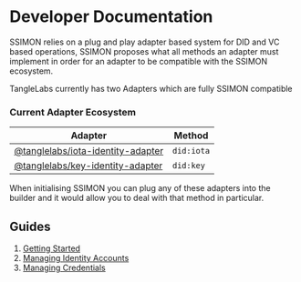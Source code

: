 # Developer Documentation

SSIMON relies on a plug and play adapter based system for DID and VC based operations, SSIMON proposes what all methods an adapter must implement in order for an adapter to be compatible with the SSIMON ecosystem.

TangleLabs currently has two Adapters which are fully SSIMON compatible

### Current Adapter Ecosystem

| Adapter                                                                                              | Method     |
| ---------------------------------------------------------------------------------------------------- | ---------- |
| [@tanglelabs/iota-identity-adapter](https://www.npmjs.com/package/@tanglelabs/iota-identity-adapter) | `did:iota` |
| [@tanglelabs/key-identity-adapter](https://www.npmjs.com/package/@tanglelabs/key-identity-adapter)   | `did:key`  |

When initialising SSIMON you can plug any of these adapters into the builder and it would allow you to deal with that method in particular.

## Guides

1. [Getting Started](examples/1.md)
2. [Managing Identity Accounts](examples/2.md)
3. [Managing Credentials](examples/3.md)
